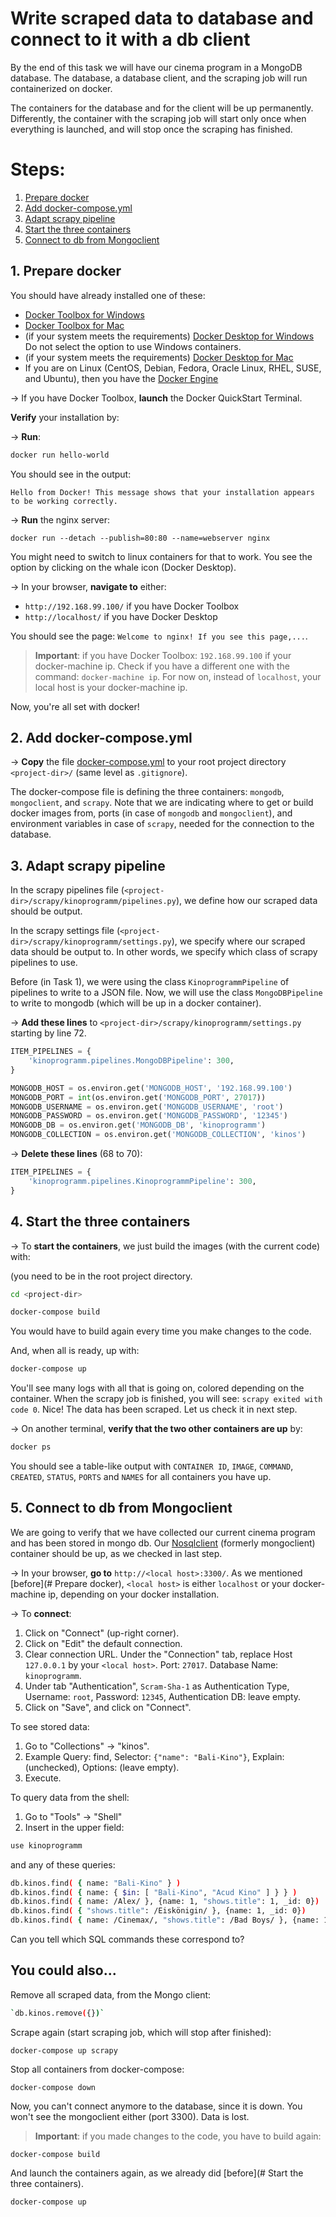 # Write scraped data to database and connect to it with a db client

By the end of this task we will have our cinema program in a MongoDB database. The database, a database client, and the scraping job will run containerized on docker.

The containers for the database and for the client will be up permanently. Differently, the container with the scraping job will start only once when everything is launched, and will stop once the scraping has finished.


# Steps:

1. [Prepare docker](#step1)
2. [Add docker-compose.yml](#step2)
3. [Adapt scrapy pipeline](#step3)
4. [Start the three containers](#step4)
5. [Connect to db from Mongoclient](#step5)

## 1. Prepare docker <a name="step1"></a>

You should have already installed one of these:
* [Docker Toolbox for Windows](https://docs.docker.com/toolbox/toolbox_install_windows/#step-3-verify-your-installation)
* [Docker Toolbox for Mac](https://docs.docker.com/toolbox/toolbox_install_mac/#step-3-verify-your-installation)
* (if your system meets the requirements) [Docker Desktop for Windows](https://docs.docker.com/docker-for-windows/) Do not select the option to use Windows containers.
* (if your system meets the requirements) [Docker Desktop for Mac](https://docs.docker.com/docker-for-mac/)
* If you are on Linux (CentOS, Debian, Fedora, Oracle Linux, RHEL, SUSE, and Ubuntu), then you have the [Docker Engine](https://docs.docker.com/install/)

&#8594; If you have Docker Toolbox, **launch** the Docker QuickStart Terminal.

**Verify** your installation by:

&#8594; **Run**:

```bash
docker run hello-world
```

You should see in the output:

`Hello from Docker! This message shows that your installation appears to be working correctly.`

&#8594; **Run** the nginx server:

```
docker run --detach --publish=80:80 --name=webserver nginx
```

You might need to switch to linux containers for that to work. You see the option by clicking on the whale icon (Docker Desktop).

&#8594; In your browser, **navigate to** either:
* `http://192.168.99.100/` if you have Docker Toolbox
* `http://localhost/` if you have Docker Desktop

You should see the page: `Welcome to nginx! If you see this page,...`.

> **Important**: if you have Docker Toolbox: `192.168.99.100` if your docker-machine ip. Check if you have a different one with the command: `docker-machine ip`. For now on, instead of `localhost`, your local host is your docker-machine ip.

Now, you're all set with docker!


## 2. Add docker-compose.yml <a name="step2"></a>

&#8594; **Copy** the file [docker-compose.yml](docker-compose.yml) to your root project directory `<project-dir>/` (same level as `.gitignore`).

The docker-compose file is defining the three containers: `mongodb`, `mongoclient`, and `scrapy`. Note that we are indicating where to get or build docker images from, ports (in case of `mongodb` and `mongoclient`), and environment variables in case of `scrapy`, needed for the connection to the database.


## 3. Adapt scrapy pipeline <a name="step3"></a>

In the scrapy pipelines file (`<project-dir>/scrapy/kinoprogramm/pipelines.py`), we define how our scraped data should be output.

In the scrapy settings file (`<project-dir>/scrapy/kinoprogramm/settings.py`), we specify where our scraped data should be output to. In other words, we specify which class of scrapy pipelines to use.

Before (in Task 1), we were using the class `KinoprogrammPipeline` of pipelines to write to a JSON file. Now, we will use the class `MongoDBPipeline` to write to mongodb (which will be up in a docker container).

&#8594; **Add these lines** to `<project-dir>/scrapy/kinoprogramm/settings.py` starting by line 72.

```python
ITEM_PIPELINES = {
    'kinoprogramm.pipelines.MongoDBPipeline': 300,
}

MONGODB_HOST = os.environ.get('MONGODB_HOST', '192.168.99.100')
MONGODB_PORT = int(os.environ.get('MONGODB_PORT', 27017))
MONGODB_USERNAME = os.environ.get('MONGODB_USERNAME', 'root')
MONGODB_PASSWORD = os.environ.get('MONGODB_PASSWORD', '12345')
MONGODB_DB = os.environ.get('MONGODB_DB', 'kinoprogramm')
MONGODB_COLLECTION = os.environ.get('MONGODB_COLLECTION', 'kinos')
```

&#8594; **Delete these lines** (68 to 70):

```python
ITEM_PIPELINES = {
    'kinoprogramm.pipelines.KinoprogrammPipeline': 300,
}
```


## 4. Start the three containers <a name="step4"></a>

&#8594; To **start the containers**, we just build the images (with the current code) with:

(you need to be in the root project directory.

```bash
cd <project-dir>
```

```bash
docker-compose build
```

You would have to build again every time you make changes to the code.

And, when all is ready, up with:

```bash
docker-compose up
```

You'll see many logs with all that is going on, colored depending on the container. When the scrapy job is finished, you will see: `scrapy exited with code 0`. Nice! The data has been scraped. Let us check it in next step.

&#8594; On another terminal, **verify that the two other containers are up** by:

```bash
docker ps
```

You should see a table-like output with `CONTAINER ID`, `IMAGE`, `COMMAND`, `CREATED`, `STATUS`, `PORTS` and `NAMES` for all containers you have up.


## 5. Connect to db from Mongoclient <a name="step5"></a>

We are going to verify that we have collected our current cinema program and has been stored in mongo db. Our [Nosqlclient](https://github.com/nosqlclient/nosqlclient) (formerly mongoclient) container should be up, as we checked in last step.

&#8594; In your browser, **go to** `http://<local host>:3300/`. As we mentioned [before](# Prepare docker), `<local host>` is either `localhost` or your docker-machine ip, depending on your docker installation.

&#8594; To **connect**:
1. Click on "Connect" (up-right corner).
2. Click on "Edit" the default connection.
3. Clear connection URL. Under the "Connection" tab, replace Host `127.0.0.1` by your `<local host>`. Port: `27017`. Database Name: `kinoprogramm`.
4. Under tab "Authentication", `Scram-Sha-1` as Authentication Type, Username: `root`, Password: `12345`, Authentication DB: leave empty.
5. Click on "Save", and click on "Connect".

To see stored data:
1. Go to "Collections" -> "kinos".
2. Example Query: find, Selector: `{"name": "Bali-Kino"}`, Explain: (unchecked), Options: (leave empty).
3. Execute.

To query data from the shell:
1. Go to "Tools" -> "Shell"
2. Insert in the upper field:

```bash
use kinoprogramm
```

and any of these queries:

```bash
db.kinos.find( { name: "Bali-Kino" } )
db.kinos.find( { name: { $in: [ "Bali-Kino", "Acud Kino" ] } } )
db.kinos.find( { name: /Alex/ }, {name: 1, "shows.title": 1, _id: 0})
db.kinos.find( { "shows.title": /Eiskönigin/ }, {name: 1, _id: 0})
db.kinos.find( { name: /Cinemax/, "shows.title": /Bad Boys/ }, {name: 1, "address.street":1, "shows.$":1, _id: 0}).pretty()
```

Can you tell which SQL commands these correspond to?


## You could also...

Remove all scraped data, from the Mongo client:

```bash
`db.kinos.remove({})`
```

Scrape again (start scraping job, which will stop after finished):

```
docker-compose up scrapy
```

Stop all containers from docker-compose:

```
docker-compose down
```

Now, you can't connect anymore to the database, since it is down. You won't see the mongoclient either (port 3300). Data is lost.

> **Important**: if you made changes to the code, you have to build again:

```
docker-compose build
```

And launch the containers again, as we already did [before](# Start the three containers).

```
docker-compose up
```
